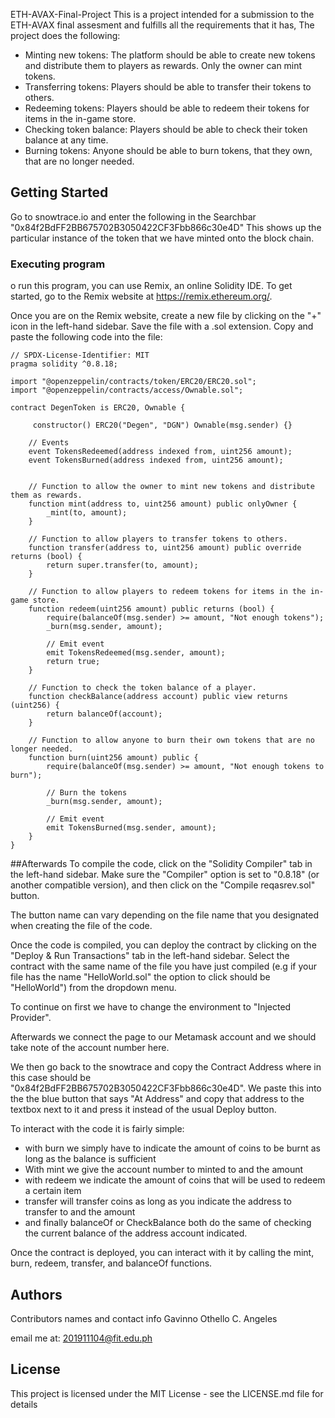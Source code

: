 ETH-AVAX-Final-Project
This is a project intended for a submission to the ETH-AVAX final assesment and fulfills all the requirements that it has, 
The project does the following: 
- Minting new tokens: The platform should be able to create new tokens and distribute them to players as rewards. Only the owner can mint tokens.
- Transferring tokens: Players should be able to transfer their tokens to others.
- Redeeming tokens: Players should be able to redeem their tokens for items in the in-game store.
- Checking token balance: Players should be able to check their token balance at any time.
- Burning tokens: Anyone should be able to burn tokens, that they own, that are no longer needed.


## Getting Started
Go to snowtrace.io and enter the following in the Searchbar 
"0x84f2BdFF2BB675702B3050422CF3Fbb866c30e4D" 
This shows up the particular instance of the token that we have minted onto the block chain. 

### Executing program
o run this program, you can use Remix, an online Solidity IDE. To get started, go to the Remix website at https://remix.ethereum.org/.

Once you are on the Remix website, create a new file by clicking on the "+" icon in the left-hand sidebar. 
Save the file with a .sol extension. Copy and paste the following code into the file:

```
// SPDX-License-Identifier: MIT
pragma solidity ^0.8.18;

import "@openzeppelin/contracts/token/ERC20/ERC20.sol";
import "@openzeppelin/contracts/access/Ownable.sol";

contract DegenToken is ERC20, Ownable {

     constructor() ERC20("Degen", "DGN") Ownable(msg.sender) {}

    // Events
    event TokensRedeemed(address indexed from, uint256 amount);
    event TokensBurned(address indexed from, uint256 amount);


    // Function to allow the owner to mint new tokens and distribute them as rewards.
    function mint(address to, uint256 amount) public onlyOwner {
        _mint(to, amount);
    }

    // Function to allow players to transfer tokens to others.
    function transfer(address to, uint256 amount) public override returns (bool) {
        return super.transfer(to, amount);
    }

    // Function to allow players to redeem tokens for items in the in-game store.
    function redeem(uint256 amount) public returns (bool) {
        require(balanceOf(msg.sender) >= amount, "Not enough tokens");
        _burn(msg.sender, amount);

        // Emit event
        emit TokensRedeemed(msg.sender, amount);
        return true;
    }

    // Function to check the token balance of a player.
    function checkBalance(address account) public view returns (uint256) {
        return balanceOf(account);
    }

    // Function to allow anyone to burn their own tokens that are no longer needed.
    function burn(uint256 amount) public {
        require(balanceOf(msg.sender) >= amount, "Not enough tokens to burn");
        
        // Burn the tokens
        _burn(msg.sender, amount);

        // Emit event
        emit TokensBurned(msg.sender, amount);
    }
}
```

##Afterwards
To compile the code, click on the "Solidity Compiler" tab in the left-hand sidebar. Make sure the "Compiler" option is set to "0.8.18" (or another compatible version), and then click on the "Compile reqasrev.sol" button. 

The button name can vary depending on the file name that you designated when creating the file of the code.

Once the code is compiled, you can deploy the contract by clicking on the "Deploy & Run Transactions" tab in the left-hand sidebar. Select the contract with the same name of the file you have just compiled (e.g if your file has the name "HelloWorld.sol" the option to click should be "HelloWorld") from the dropdown menu. 

To continue on first we have to change the environment to "Injected Provider". 

Afterwards we connect the page to our Metamask account and we should take note of the account number here. 

We then go back to the snowtrace and copy the Contract Address where in this case should be "0x84f2BdFF2BB675702B3050422CF3Fbb866c30e4D". 
We paste this into the the blue button that says "At Address" and copy that address to the textbox next to it and press it instead of the usual Deploy button.

To interact with the code it is fairly simple: 
- with burn we simply have to indicate the amount of coins to be burnt as long as the balance is sufficient
- With mint we give the account number to minted to and the amount
- with redeem we indicate the amount of coins that will be used to redeem a certain item
- transfer will transfer coins as long as you indicate the address to transfer to and the amount
- and finally balanceOf or CheckBalance both do the same of checking the current balance of the address account indicated.


Once the contract is deployed, you can interact with it by calling the mint, burn, redeem, transfer, and balanceOf functions. 


## Authors

Contributors names and contact info
Gavinno Othello C. Angeles

email me at: 201911104@fit.edu.ph

## License

This project is licensed under the MIT License - see the LICENSE.md file for details

